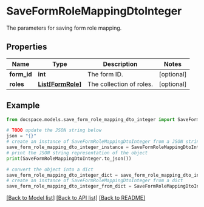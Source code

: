 # SaveFormRoleMappingDtoInteger

The parameters for saving form role mapping.

## Properties

Name | Type | Description | Notes
------------ | ------------- | ------------- | -------------
**form_id** | **int** | The form ID. | [optional] 
**roles** | [**List[FormRole]**](FormRole.md) | The collection of roles. | [optional] 

## Example

```python
from docspace.models.save_form_role_mapping_dto_integer import SaveFormRoleMappingDtoInteger

# TODO update the JSON string below
json = "{}"
# create an instance of SaveFormRoleMappingDtoInteger from a JSON string
save_form_role_mapping_dto_integer_instance = SaveFormRoleMappingDtoInteger.from_json(json)
# print the JSON string representation of the object
print(SaveFormRoleMappingDtoInteger.to_json())

# convert the object into a dict
save_form_role_mapping_dto_integer_dict = save_form_role_mapping_dto_integer_instance.to_dict()
# create an instance of SaveFormRoleMappingDtoInteger from a dict
save_form_role_mapping_dto_integer_from_dict = SaveFormRoleMappingDtoInteger.from_dict(save_form_role_mapping_dto_integer_dict)
```
[[Back to Model list]](../README.md#documentation-for-models) [[Back to API list]](../README.md#documentation-for-api-endpoints) [[Back to README]](../README.md)


